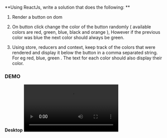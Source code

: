 **Using ReactJs, write a solution that does the following: **

1. Render a button on dom 

2. On button click change the color of the button randomly ( available colors are red, green, blue, black and orange ),  However if the previous color was blue the next color should always be green. 

3. Using store, reducers and context, keep track of the colors that were rendered and display it below the button in a comma separated string. For eg red, blue, green . The text for each color should also display their color.

### DEMO
**Desktop**
![Screenshot](demo/demo.mov)
